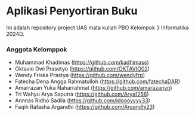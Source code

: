 # Aplikasi Penyortiran Buku

Ini adalah repository project UAS mata kuliah PBO Kelompok 3 Informatika 2024D.

### Anggota Kelomppok
- Muhammad Khadimas (https://github.com/kadhimass)
- Oktavio Dwi Prasetyo (https://github.com/OKTAVIO02)
- Wendy Friska Prastya (https://github.com/wendyfrp)
- Fatecha Dena Angga Rahmatulloh (https://github.com/fatechaDAR)
- Amarrazan Yuka Naharrahmat (https://github.com/amarazanyn)
- Tri Wahyu Arya Saputra (https://github.com/Arya1256)
- Annnas Ridho Sadila (https://github.com/idoooyyyy33)
- Faqih Rafasha Argandhi (https://github.com/Argandhi23)
